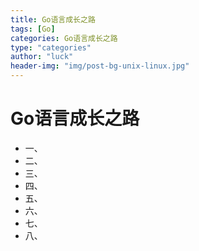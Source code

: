 ```yaml
---
title: Go语言成长之路
tags: [Go]
categories: Go语言成长之路
type: "categories"
author: "luck"
header-img: "img/post-bg-unix-linux.jpg"
---
```


# Go语言成长之路

- 一、
- 二、
- 三、
- 四、
- 五、
- 六、
- 七、
- 八、
